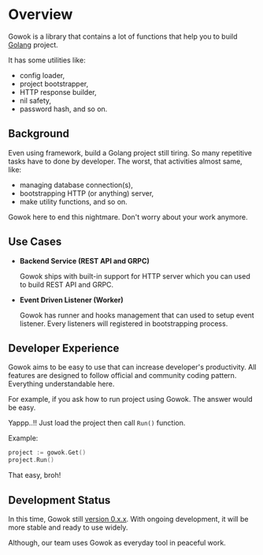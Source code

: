 # Overview

Gowok is a library that contains a lot of functions that help you to build [Golang](https://go.dev) project.

It has some utilities like:
* config loader,
* project bootstrapper,
* HTTP response builder,
* nil safety,
* password hash, and so on.

## Background

Even using framework, build a Golang project still tiring.
So many repetitive tasks have to done by developer.
The worst, that activities almost same, like:
* managing database connection(s),
* bootstrapping HTTP (or anything) server,
* make utility functions, and so on.

Gowok here to end this nightmare.
Don't worry about your work anymore.

## Use Cases

* **Backend Service (REST API and GRPC)**

    Gowok ships with built-in support for HTTP server which you can used
    to build REST API and GRPC.

* **Event Driven Listener (Worker)**

    Gowok has runner and hooks management that can used to setup event listener.
    Every listeners will registered in bootstrapping process.

## Developer Experience

Gowok aims to be easy to use that can increase developer's productivity.
All features are designed to follow official and community coding pattern.
Everything understandable here.

For example, if you ask how to run project using Gowok.
The answer would be easy.

Yappp..!! Just load the project then call `Run()` function.

Example:
```go
project := gowok.Get()
project.Run()
```

That easy, broh!

## Development Status

In this time, Gowok still [version 0.x.x](https://github.com/gowok/gowok/releases).
With ongoing development, it will be more stable and ready to use widely.

Although, our team uses Gowok as everyday tool in peaceful work.
